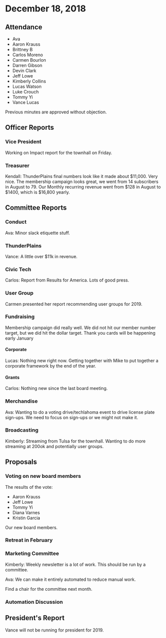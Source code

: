 # December 18, 2018

## Attendance

* Ava
* Aaron Krauss
* Brittney B
* Carlos Moreno
* Carmen Bourlon
* Darren Gibson
* Devin Clark
* Jeff Lowe
* Kimberly Collins
* Lucas Watson
* Luke Crouch
* Tommy Yi
* Vance Lucas

Previous minutes are approved without objection.

## Officer Reports

### Vice President

Working on Impact report for the townhall on Friday.

### Treasurer

Kendall: ThunderPlains final numbers look like it made about $11,000. Very nice. The membership campaign looks great, we went from 14 subscribers in August to 79. Our Monthly recurring revenue went from $128 in August to $1400, which is $16,800 yearly.

## Committee Reports

### Conduct

Ava: Minor slack etiquette stuff.

### ThunderPlains

Vance: A little over $11k in revenue.

### Civic Tech

Carlos: Report from Results for America. Lots of good press.

### User Group

Carmen presented her report recommending user groups for 2019.

### Fundraising

Membership campaign did really well. We did not hit our member number target, but we did hit the dollar target. Thank you cards will be happening early January 

#### Corporate

Lucas: Nothing new right now. Getting together with Mike to put together a corporate framework by the end of the year.

#### Grants

Carlos: Nothing new since the last board meeting.

### Merchandise

Ava: Wanting to do a voting drive/techlahoma event to drive license plate sign-ups. We need to focus on sign-ups or we might not make it.

### Broadcasting

Kimberly: Streaming from Tulsa for the townhall. Wanting to do more streaming at 200ok and potentially user groups.

## Proposals

### Voting on new board members

The results of the vote:
* Aaron Krauss
* Jeff Lowe
* Tommy Yi
* Diana Varnes
* Kristin Garcia

Our new board members.

### Retreat in February

### Marketing Committee

Kimberly: Weekly newsletter is a lot of work. This should be run by a committee. 

Ava: We can make it entirely automated to reduce manual work.

Find a chair for the committee next month.

### Automation Discussion


## President's Report

Vance will not be running for president for 2019.
